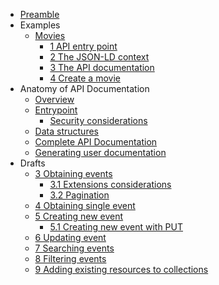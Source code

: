 * [Preamble](assumptions.md)
* Examples
  * [Movies](movies/0.index.md)
    * [1 API entry point](movies/1.entry-point.md)
    * [2 The JSON-LD context](movies/2.context.md)
    * [3 The API documentation](movies/3.api-doc.md)
    * [4 Create a movie](movies/4.create-movie.md)
* Anatomy of API Documentation
  * [Overview](api-documentation/overview.md)
  * [Entrypoint](api-documentation/entry-point.md)
    * [Security considerations](security-considerations.md)
  * [Data structures](api-documentation/data-structures.md)
  * [Complete API Documentation](api-documentation/complete-api-documentation.md)
  * [Generating user documentation](api-documentation/generating-user-document.md)
* Drafts
  * [3 Obtaining events](drafts/3.obtaining-events.md)
    * [3.1 Extensions considerations](drafts/3.1.extensions-considerations.md)
    * [3.2 Pagination](drafts/3.2.pagination.md)
  * [4 Obtaining single event](drafts/4.obtaining-single-event.md)
  * [5 Creating new event](drafts/5.creating-new-event.md)
    * [5.1 Creating new event with PUT](drafts/5.1.creating-event-with-put.md)
  * [6 Updating event](drafts/6.updating-event.md)
  * [7 Searching events](drafts/7.searching-events.md)
  * [8 Filtering events](drafts/8.filtering-events.md)
  * [9 Adding existing resources to collections](drafts/9.adding-existing-resources-to-collections.md)
